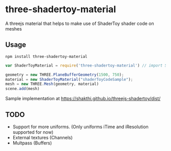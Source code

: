 # three-shadertoy-material
A threejs material that helps to make use of ShaderToy shader code on meshes


Usage 
------
```shell
npm install three-shadertoy-material
```
```javascript
var ShaderToyMaterial = require('three-shadertoy-material') // import ShaderToyMaterial from 'three-shadertoy-material' 

geometry = new THREE.PlaneBufferGeometry(1500, 750);
material = new ShaderToyMaterial("shaderToyCodeSample");
mesh = new THREE.Mesh(geometry, material)
scene.add(mesh)
```

Sample implementation at https://shakthi.github.io/threejs-shadertoy/dist/

TODO
-----
- Support for more uniforms. (Only uniforms iTime and iResolution supported for now)
- External textures  (Channels)
- Multpass (Buffers) 

